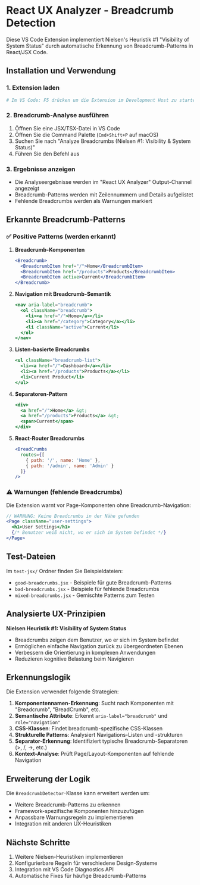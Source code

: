# React UX Analyzer - Breadcrumb Detection

Diese VS Code Extension implementiert Nielsen's Heuristik #1 "Visibility of System Status" durch automatische Erkennung von Breadcrumb-Patterns in React/JSX Code.

## Installation und Verwendung

### 1. Extension laden
```bash
# Im VS Code: F5 drücken um die Extension im Development Host zu starten
```

### 2. Breadcrumb-Analyse ausführen
1. Öffnen Sie eine JSX/TSX-Datei in VS Code
2. Öffnen Sie die Command Palette (`Cmd+Shift+P` auf macOS)
3. Suchen Sie nach "Analyze Breadcrumbs (Nielsen #1: Visibility & System Status)"
4. Führen Sie den Befehl aus

### 3. Ergebnisse anzeigen
- Die Analyseergebnisse werden im "React UX Analyzer" Output-Channel angezeigt
- Breadcrumb-Patterns werden mit Zeilennummern und Details aufgelistet
- Fehlende Breadcrumbs werden als Warnungen markiert

## Erkannte Breadcrumb-Patterns

### ✅ Positive Patterns (werden erkannt)

1. **Breadcrumb-Komponenten**
   ```jsx
   <Breadcrumb>
     <BreadcrumbItem href="/">Home</BreadcrumbItem>
     <BreadcrumbItem href="/products">Products</BreadcrumbItem>
     <BreadcrumbItem active>Current</BreadcrumbItem>
   </Breadcrumb>
   ```

2. **Navigation mit Breadcrumb-Semantik**
   ```jsx
   <nav aria-label="breadcrumb">
     <ol className="breadcrumb">
       <li><a href="/">Home</a></li>
       <li><a href="/category">Category</a></li>
       <li className="active">Current</li>
     </ol>
   </nav>
   ```

3. **Listen-basierte Breadcrumbs**
   ```jsx
   <ul className="breadcrumb-list">
     <li><a href="/">Dashboard</a></li>
     <li><a href="/products">Products</a></li>
     <li>Current Product</li>
   </ul>
   ```

4. **Separatoren-Pattern**
   ```jsx
   <div>
     <a href="/">Home</a> &gt; 
     <a href="/products">Products</a> &gt; 
     <span>Current</span>
   </div>
   ```

5. **React-Router Breadcrumbs**
   ```jsx
   <BreadCrumbs 
     routes={[
       { path: '/', name: 'Home' },
       { path: '/admin', name: 'Admin' }
     ]} 
   />
   ```

### ⚠️ Warnungen (fehlende Breadcrumbs)

Die Extension warnt vor Page-Komponenten ohne Breadcrumb-Navigation:

```jsx
// WARNUNG: Keine Breadcrumbs in der Nähe gefunden
<Page className="user-settings">
  <h1>User Settings</h1>
  {/* Benutzer weiß nicht, wo er sich im System befindet */}
</Page>
```

## Test-Dateien

Im `test-jsx/` Ordner finden Sie Beispieldateien:

- `good-breadcrumbs.jsx` - Beispiele für gute Breadcrumb-Patterns
- `bad-breadcrumbs.jsx` - Beispiele für fehlende Breadcrumbs
- `mixed-breadcrumbs.jsx` - Gemischte Patterns zum Testen

## Analysierte UX-Prinzipien

**Nielsen Heuristik #1: Visibility of System Status**
- Breadcrumbs zeigen dem Benutzer, wo er sich im System befindet
- Ermöglichen einfache Navigation zurück zu übergeordneten Ebenen
- Verbessern die Orientierung in komplexen Anwendungen
- Reduzieren kognitive Belastung beim Navigieren

## Erkennungslogik

Die Extension verwendet folgende Strategien:

1. **Komponentennamen-Erkennung**: Sucht nach Komponenten mit "Breadcrumb", "BreadCrumb", etc.
2. **Semantische Attribute**: Erkennt `aria-label="breadcrumb"` und `role="navigation"`
3. **CSS-Klassen**: Findet breadcrumb-spezifische CSS-Klassen
4. **Strukturelle Patterns**: Analysiert Navigations-Listen und -strukturen
5. **Separator-Erkennung**: Identifiziert typische Breadcrumb-Separatoren (&gt;, /, →, etc.)
6. **Kontext-Analyse**: Prüft Page/Layout-Komponenten auf fehlende Navigation

## Erweiterung der Logik

Die `BreadcrumbDetector`-Klasse kann erweitert werden um:
- Weitere Breadcrumb-Patterns zu erkennen
- Framework-spezifische Komponenten hinzuzufügen
- Anpassbare Warnungsregeln zu implementieren
- Integration mit anderen UX-Heuristiken

## Nächste Schritte

1. Weitere Nielsen-Heuristiken implementieren
2. Konfigurierbare Regeln für verschiedene Design-Systeme
3. Integration mit VS Code Diagnostics API
4. Automatische Fixes für häufige Breadcrumb-Patterns
